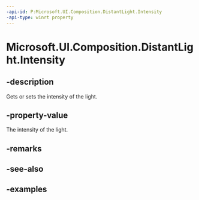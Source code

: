 ```yaml
---
-api-id: P:Microsoft.UI.Composition.DistantLight.Intensity
-api-type: winrt property
---
```


<!-- Property syntax.
public float Intensity { get;  set; }
-->

# Microsoft.UI.Composition.DistantLight.Intensity

## -description

Gets or sets the intensity of the light.

## -property-value

The intensity of the light.

## -remarks

## -see-also

## -examples

